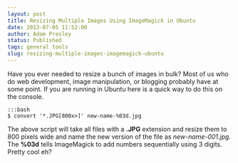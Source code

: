 ```yaml
---
layout: post
title: Resizing Multiple Images Using ImageMagick in Ubuntu
date: 2013-07-05 11:52:00
author: Adam Presley
status: Published
tags: general tools
slug: resizing-multiple-images-imagemagick-ubuntu
---
```


Have you ever needed to resize a bunch of images in bulk? Most of us who do web development,
image manipulation, or blogging probably have at some point. If you are running in Ubuntu here
is a quick way to do this on the console.

	:::bash
	$ convert '*.JPG[800x>]' new-name-%03d.jpg

The above script will take all files with a **.JPG** extension and resize them to 800 pixels
wide and name the new version of the file as *new-name-001.jpg*. The **%03d** tells
ImageMagick to add numbers sequentially using 3 digits. Pretty cool eh?
